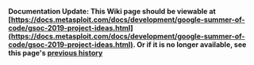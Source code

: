 <!-- Maintainers:  Please do not modify this file directly, create a pull request instead -->

**Documentation Update: This Wiki page should be viewable at [https://docs.metasploit.com/docs/development/google-summer-of-code/gsoc-2019-project-ideas.html](https://docs.metasploit.com/docs/development/google-summer-of-code/gsoc-2019-project-ideas.html). Or if it is no longer available, see this page's [previous history](./_history)**

